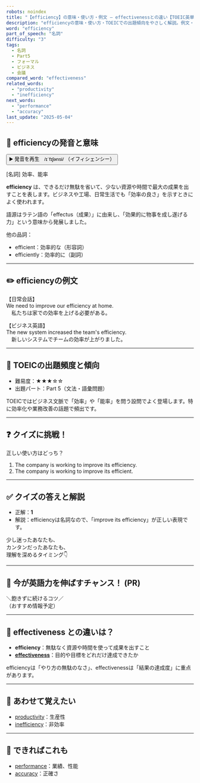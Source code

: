 ```yaml
---
robots: noindex
title: "【efficiency】の意味・使い方・例文 ― effectivenessとの違い【TOEIC英単語】"
description: "efficiencyの意味・使い方・TOEICでの出題傾向をやさしく解説。例文・クイズ付きでeffectivenessとの違いもわかりやすく学べます。"
word: "efficiency"
part_of_speech: "名詞"
difficulty: "3"
tags:
  - 名詞
  - Part5
  - フォーマル
  - ビジネス
  - 会議
compared_word: "effectiveness"
related_words:
  - "productivity"
  - "inefficiency"
next_words:
  - "performance"
  - "accuracy"
last_update: "2025-05-04"
---
```


## 🔰 efficiencyの発音と意味

<button class="play-audio" onclick="playTTS('efficiency')">
  <span class="play-audio-main">
    ▶️ 発音を再生　/ɪˈfɪʃənsi/
  </span>
  <span class="play-audio-sub">
    （イフィシェンシー）
  </span>
</button>

[名詞] 効率、能率

**efficiency** は、できるだけ無駄を省いて、少ない資源や時間で最大の成果を出すことを表します。ビジネスや工場、日常生活でも「効率の良さ」を示すときによく使われます。

語源はラテン語の「effectus（成果）」に由来し、「効果的に物事を成し遂げる力」という意味から発展しました。

他の品詞：  
- efficient：効率的な（形容詞）
- efficiently：効率的に（副詞）

---

## ✏️ efficiencyの例文

【日常会話】  
We need to improve our efficiency at home.  
　私たちは家での効率を上げる必要がある。

【ビジネス英語】  
The new system increased the team's efficiency.  
　新しいシステムでチームの効率が上がりました。

---

## 🎯 TOEICの出題頻度と傾向

- 難易度：★★★☆☆
- 出題パート：Part 5（文法・語彙問題）

TOEICではビジネス文脈で「効率」や「能率」を問う設問でよく登場します。特に効率化や業務改善の話題で頻出です。

---

## ❓ クイズに挑戦！

正しい使い方はどっち？

1. The company is working to improve its efficiency.  
2. The company is working to improve its efficient.

---

## ✅ クイズの答えと解説

- 正解：**1**
- 解説：efficiencyは名詞なので、「improve its efficiency」が正しい表現です。

少し迷ったあなたも、  
カンタンだったあなたも、  
理解を深めるタイミング👇️

---

## 🚀 今が英語力を伸ばすチャンス！ (PR)

<div class="info-center">
＼飽きずに続けるコツ／<br>  
（おすすめ情報予定）
</div>

---

## 🤔  effectiveness との違いは？

- **efficiency**：無駄なく資源や時間を使って成果を出すこと
- **[effectiveness](/word/effectiveness)**：目的や目標をどれだけ達成できたか

efficiencyは「やり方の無駄のなさ」、effectivenessは「結果の達成度」に重点があります。

---

## 🧩 あわせて覚えたい

- [productivity](/word/productivity)：生産性
- [inefficiency](/word/inefficiency)：非効率

---

## 📖 できればこれも

- [performance](/word/performance)：業績、性能
- [accuracy](/word/accuracy)：正確さ

<!-- cvid: aid07_bid27 -->
